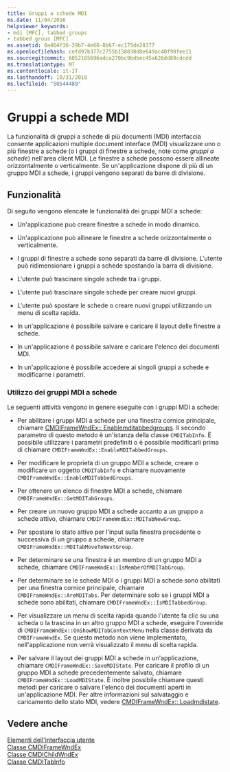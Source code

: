 ```yaml
---
title: Gruppi a schede MDI
ms.date: 11/04/2016
helpviewer_keywords:
- mdi [MFC], tabbed groups
- tabbed grous [MFC]
ms.assetid: 0a464f36-39b7-4e68-8b67-ec175de28377
ms.openlocfilehash: cefd97b377c2755b158830d8e649ac40f90fee11
ms.sourcegitcommit: 6052185696adca270bc9bdbec45a626dd89cdcdd
ms.translationtype: MT
ms.contentlocale: it-IT
ms.lasthandoff: 10/31/2018
ms.locfileid: "50544489"
---
```

# <a name="mdi-tabbed-groups"></a>Gruppi a schede MDI

La funzionalità di gruppi a schede di più documenti (MDI) interfaccia consente applicazioni multiple document interface (MDI) visualizzare uno o più finestre a schede (o i gruppi di finestre a schede, note come *gruppi a schede*) nell'area client MDI. Le finestre a schede possono essere allineate orizzontalmente o verticalmente. Se un'applicazione dispone di più di un gruppo MDI a schede, i gruppi vengono separati da barre di divisione.

## <a name="features"></a>Funzionalità

Di seguito vengono elencate le funzionalità dei gruppi MDI a schede:

- Un'applicazione può creare finestre a schede in modo dinamico.

- Un'applicazione può allineare le finestre a schede orizzontalmente o verticalmente.

- I gruppi di finestre a schede sono separati da barre di divisione. L'utente può ridimensionare i gruppi a schede spostando la barra di divisione.

- L'utente può trascinare singole schede tra i gruppi.

- L'utente può trascinare singole schede per creare nuovi gruppi.

- L'utente può spostare le schede o creare nuovi gruppi utilizzando un menu di scelta rapida.

- In un'applicazione è possibile salvare e caricare il layout delle finestre a schede.

- In un'applicazione è possibile salvare e caricare l'elenco dei documenti MDI.

- In un'applicazione è possibile accedere ai singoli gruppi a schede e modificarne i parametri.

### <a name="using-mdi-tabbed-groups"></a>Utilizzo dei gruppi MDI a schede

Le seguenti attività vengono in genere eseguite con i gruppi MDI a schede:

- Per abilitare i gruppi MDI a schede per una finestra cornice principale, chiamare [CMDIFrameWndEx:: Enablemditabbedgroups](../mfc/reference/cmdiframewndex-class.md#enablemditabbedgroups). Il secondo parametro di questo metodo è un'istanza della classe `CMDITabInfo`. È possibile utilizzare i parametri predefiniti o è possibile modificarli prima di chiamare `CMDIFrameWndEx::EnableMDITabbedGroups`.

- Per modificare le proprietà di un gruppo MDI a schede, creare o modificare un oggetto `CMDITabInfo` e chiamare nuovamente `CMDIFrameWndEx::EnableMDITabbedGroups`.

- Per ottenere un elenco di finestre MDI a schede, chiamare `CMDIFrameWndEx::GetMDITabGroups`.

- Per creare un nuovo gruppo MDI a schede accanto a un gruppo a schede attivo, chiamare `CMDIFrameWndEx::MDITabNewGroup`.

- Per spostare lo stato attivo per l'input sulla finestra precedente o successiva di un gruppo a schede, chiamare `CMDIFrameWndEx::MDITabMoveToNextGroup`.

- Per determinare se una finestra è un membro di un gruppo MDI a schede, chiamare `CMDIFrameWndEx::IsMemberOfMDITabGroup`.

- Per determinare se le schede MDI o i gruppi MDI a schede sono abilitati per una finestra cornice principale, chiamare `CMDIFrameWndEx::AreMDITabs`. Per determinare solo se i gruppi MDI a schede sono abilitati, chiamare `CMDIFrameWndEx::IsMDITabbedGroup`.

- Per visualizzare un menu di scelta rapida quando l'utente fa clic su una scheda o la trascina in un altro gruppo MDI a schede, eseguire l'override di `CMDIFrameWndEx::OnShowMDITabContextMenu` nella classe derivata da `CMDIFrameWndEx`. Se questo metodo non viene implementato, nell'applicazione non verrà visualizzato il menu di scelta rapida.

- Per salvare il layout dei gruppi MDI a schede in un'applicazione, chiamare `CMDIFrameWndEx::SaveMDIState`. Per caricare il profilo di un gruppo MDI a schede precedentemente salvato, chiamare `CMDIFrameWndEx::LoadMDIState`. È inoltre possibile chiamare questi metodi per caricare o salvare l'elenco dei documenti aperti in un'applicazione MDI. Per altre informazioni sul salvataggio e caricamento dello stato MDI, vedere [CMDIFrameWndEx:: Loadmdistate](../mfc/reference/cmdiframewndex-class.md#loadmdistate).

## <a name="see-also"></a>Vedere anche

[Elementi dell'interfaccia utente](../mfc/user-interface-elements-mfc.md)<br/>
[Classe CMDIFrameWndEx](../mfc/reference/cmdiframewndex-class.md)<br/>
[Classe CMDIChildWndEx](../mfc/reference/cmdichildwndex-class.md)<br/>
[Classe CMDITabInfo](../mfc/reference/cmditabinfo-class.md)

